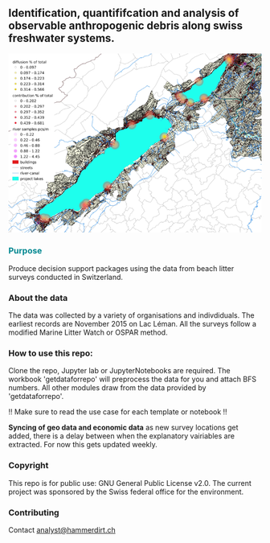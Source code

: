## Identification, quantififcation and analysis of observable anthropogenic debris along swiss freshwater systems.
![map of bielersee and neuch](https://github.com/hammerdirt-analyst/iqals/blob/main/diffusionxweb.png)

### <span style="color:#008891">Purpose</span>

Produce decision support packages using the data from beach litter surveys conducted in Switzerland.

### About the data

The data was collected by a variety of organisations and indivdiduals. The earliest records are November 2015 on Lac Léman. All the surveys follow a modified Marine Litter Watch or OSPAR method.

### How to use this repo:

Clone the repo, Jupyter lab or JupyterNotebooks are required. The workbook 'getdataforrepo' will preprocess the data for you and attach BFS numbers. All other modules draw from the data provided by 'getdataforrepo'.

!! Make sure to read the use case for each template or notebook !!

**Syncing of geo data and economic data** as new survey locations get added, there is a delay between when the explanatory vairiables are extracted. For now this gets updated weekly.

### Copyright

This repo is for public use: GNU General Public License v2.0. The current project was sponsored by the Swiss federal office for the environment.

### Contributing

Contact analyst@hammerdirt.ch
